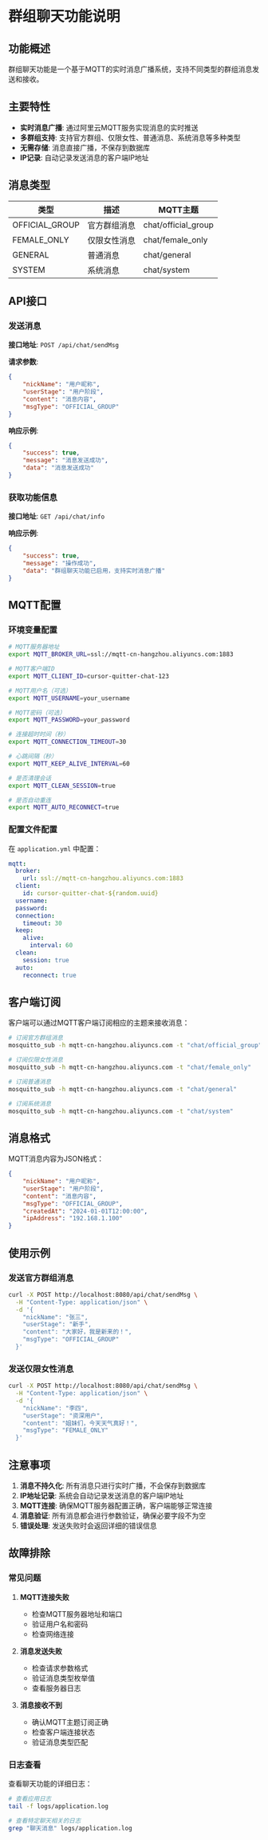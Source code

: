# 群组聊天功能说明

## 功能概述

群组聊天功能是一个基于MQTT的实时消息广播系统，支持不同类型的群组消息发送和接收。

## 主要特性

- **实时消息广播**: 通过阿里云MQTT服务实现消息的实时推送
- **多群组支持**: 支持官方群组、仅限女性、普通消息、系统消息等多种类型
- **无需存储**: 消息直接广播，不保存到数据库
- **IP记录**: 自动记录发送消息的客户端IP地址

## 消息类型

| 类型 | 描述 | MQTT主题 |
|------|------|----------|
| OFFICIAL_GROUP | 官方群组消息 | chat/official_group |
| FEMALE_ONLY | 仅限女性消息 | chat/female_only |
| GENERAL | 普通消息 | chat/general |
| SYSTEM | 系统消息 | chat/system |

## API接口

### 发送消息

**接口地址**: `POST /api/chat/sendMsg`

**请求参数**:
```json
{
    "nickName": "用户昵称",
    "userStage": "用户阶段",
    "content": "消息内容",
    "msgType": "OFFICIAL_GROUP"
}
```

**响应示例**:
```json
{
    "success": true,
    "message": "消息发送成功",
    "data": "消息发送成功"
}
```

### 获取功能信息

**接口地址**: `GET /api/chat/info`

**响应示例**:
```json
{
    "success": true,
    "message": "操作成功",
    "data": "群组聊天功能已启用，支持实时消息广播"
}
```

## MQTT配置

### 环境变量配置

```bash
# MQTT服务器地址
export MQTT_BROKER_URL=ssl://mqtt-cn-hangzhou.aliyuncs.com:1883

# MQTT客户端ID
export MQTT_CLIENT_ID=cursor-quitter-chat-123

# MQTT用户名（可选）
export MQTT_USERNAME=your_username

# MQTT密码（可选）
export MQTT_PASSWORD=your_password

# 连接超时时间（秒）
export MQTT_CONNECTION_TIMEOUT=30

# 心跳间隔（秒）
export MQTT_KEEP_ALIVE_INTERVAL=60

# 是否清理会话
export MQTT_CLEAN_SESSION=true

# 是否自动重连
export MQTT_AUTO_RECONNECT=true
```

### 配置文件配置

在 `application.yml` 中配置：

```yaml
mqtt:
  broker:
    url: ssl://mqtt-cn-hangzhou.aliyuncs.com:1883
  client:
    id: cursor-quitter-chat-${random.uuid}
  username: 
  password: 
  connection:
    timeout: 30
  keep:
    alive:
      interval: 60
  clean:
    session: true
  auto:
    reconnect: true
```

## 客户端订阅

客户端可以通过MQTT客户端订阅相应的主题来接收消息：

```bash
# 订阅官方群组消息
mosquitto_sub -h mqtt-cn-hangzhou.aliyuncs.com -t "chat/official_group"

# 订阅仅限女性消息
mosquitto_sub -h mqtt-cn-hangzhou.aliyuncs.com -t "chat/female_only"

# 订阅普通消息
mosquitto_sub -h mqtt-cn-hangzhou.aliyuncs.com -t "chat/general"

# 订阅系统消息
mosquitto_sub -h mqtt-cn-hangzhou.aliyuncs.com -t "chat/system"
```

## 消息格式

MQTT消息内容为JSON格式：

```json
{
    "nickName": "用户昵称",
    "userStage": "用户阶段",
    "content": "消息内容",
    "msgType": "OFFICIAL_GROUP",
    "createdAt": "2024-01-01T12:00:00",
    "ipAddress": "192.168.1.100"
}
```

## 使用示例

### 发送官方群组消息

```bash
curl -X POST http://localhost:8080/api/chat/sendMsg \
  -H "Content-Type: application/json" \
  -d '{
    "nickName": "张三",
    "userStage": "新手",
    "content": "大家好，我是新来的！",
    "msgType": "OFFICIAL_GROUP"
  }'
```

### 发送仅限女性消息

```bash
curl -X POST http://localhost:8080/api/chat/sendMsg \
  -H "Content-Type: application/json" \
  -d '{
    "nickName": "李四",
    "userStage": "资深用户",
    "content": "姐妹们，今天天气真好！",
    "msgType": "FEMALE_ONLY"
  }'
```

## 注意事项

1. **消息不持久化**: 所有消息只进行实时广播，不会保存到数据库
2. **IP地址记录**: 系统会自动记录发送消息的客户端IP地址
3. **MQTT连接**: 确保MQTT服务器配置正确，客户端能够正常连接
4. **消息验证**: 所有消息都会进行参数验证，确保必要字段不为空
5. **错误处理**: 发送失败时会返回详细的错误信息

## 故障排除

### 常见问题

1. **MQTT连接失败**
   - 检查MQTT服务器地址和端口
   - 验证用户名和密码
   - 检查网络连接

2. **消息发送失败**
   - 检查请求参数格式
   - 验证消息类型枚举值
   - 查看服务器日志

3. **消息接收不到**
   - 确认MQTT主题订阅正确
   - 检查客户端连接状态
   - 验证消息类型匹配

### 日志查看

查看聊天功能的详细日志：

```bash
# 查看应用日志
tail -f logs/application.log

# 查看特定聊天相关的日志
grep "聊天消息" logs/application.log
```
